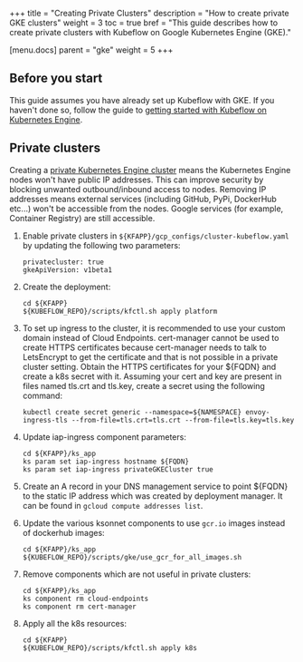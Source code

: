 +++
title = "Creating Private Clusters"
description = "How to create private GKE clusters"
weight = 3
toc = true
bref = "This guide describes how to create private clusters with Kubeflow on Google Kubernetes Engine (GKE)."

[menu.docs]
  parent = "gke"
  weight = 5
+++

## Before you start

This guide assumes you have already set up Kubeflow with GKE. If you haven't done
so, follow the guide to 
[getting started with Kubeflow on Kubernetes Engine](/docs/started/getting-started-gke).

## Private clusters

Creating a [private Kubernetes Engine cluster](https://cloud.google.com/kubernetes-engine/docs/how-to/private-clusters)
means the Kubernetes Engine nodes won't have public IP addresses. This can improve security by blocking unwanted outbound/inbound
access to nodes. Removing IP addresses means external services (including GitHub, PyPi, DockerHub etc...) won't be accessible
from the nodes. Google services (for example, Container Registry) are still accessible.

1. Enable private clusters in `${KFAPP}/gcp_configs/cluster-kubeflow.yaml` by updating the following two parameters:

    ```
    privatecluster: true
    gkeApiVersion: v1beta1
    ```
1. Create the deployment:

    ```
    cd ${KFAPP}
    ${KUBEFLOW_REPO}/scripts/kfctl.sh apply platform
    ```

1. To set up ingress to the cluster, it is recommended to use your custom domain instead of Cloud Endpoints. cert-manager cannot be used to create HTTPS certificates because cert-manager needs to talk to LetsEncrypt to get the certificate and that is not possible in a private cluster setting. Obtain the HTTPS certificates for your ${FQDN} and create a k8s secret with it. Assuming your cert and key are present in files named tls.crt and tls.key, create a secret using the following command:

    ```
    kubectl create secret generic --namespace=${NAMESPACE} envoy-ingress-tls --from-file=tls.crt=tls.crt --from-file=tls.key=tls.key
    ```

1. Update iap-ingress component parameters:

    ```
    cd ${KFAPP}/ks_app
    ks param set iap-ingress hostname ${FQDN}
    ks param set iap-ingress privateGKECluster true
    ```

1. Create an A record in your DNS management service to point ${FQDN} to the static IP address which was created by deployment manager. It can be found in `gcloud compute addresses list`.

1. Update the various ksonnet components to use `gcr.io` images instead of dockerhub images:

    ```
    cd ${KFAPP}/ks_app
    ${KUBEFLOW_REPO}/scripts/gke/use_gcr_for_all_images.sh
    ```

1. Remove components which are not useful in private clusters:

    ```
    cd ${KFAPP}/ks_app
    ks component rm cloud-endpoints
    ks component rm cert-manager
    ```

1. Apply all the k8s resources:

    ```
    cd ${KFAPP}
    ${KUBEFLOW_REPO}/scripts/kfctl.sh apply k8s
    ```
